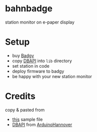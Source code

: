 # bahnbadge
station monitor on e-paper display 

# Setup

- buy [Badgy](https://www.tindie.com/products/squarofumi/badgy-iot-badge/)
- copy [DBAPI](https://github.com/ArduinoHannover/DBAPI) into `lib` directory
- set station in code
- deploy firmware to badgy
- be happy with your new station monitor

# Credits
copy & pasted from

 - [this](https://github.com/sqfmi/badgy/tree/master/examples/hourlyQuote) sample file
 - [DBAPI](https://github.com/ArduinoHannover/DBAPI) from [ArduinoHannover](https://github.com/ArduinoHannover)
